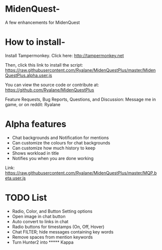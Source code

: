 # MidenQuest-
A few enhancements for MidenQuest

# How to install-
Install Tampermonkey.
Click here: http://tampermonkey.net

Then, click this link to install the script:
https://raw.githubusercontent.com/Ryalane/MidenQuestPlus/master/MidenQuestPlus.alpha.user.js

You can view the source code or contribute at:
https://github.com/Ryalane/MidenQuestPlus

Feature Requests, Bug Reports, Questions, and Discussion: Message me in game, or on reddit: Ryalane

# Alpha features
* Chat backgrounds and Notification for mentions
* Can customize the colours for chat backgrounds
* Can customize how much history to keep
* Shows workload in title
* Notifies you when you are done working

Link: https://raw.githubusercontent.com/Ryalane/MidenQuestPlus/master/MQP.beta.user.js

# TODO List
* Radio, Color, and Button Setting options
* Open image in chat button
* Auto convert to links in chat
* Radio buttons for timestamps (On, Off, Hover)
* Chat FILTER; hide messages containing key words
* Remove spaces from mention keywords
* Turn Hunter2 into ***** Kappa
